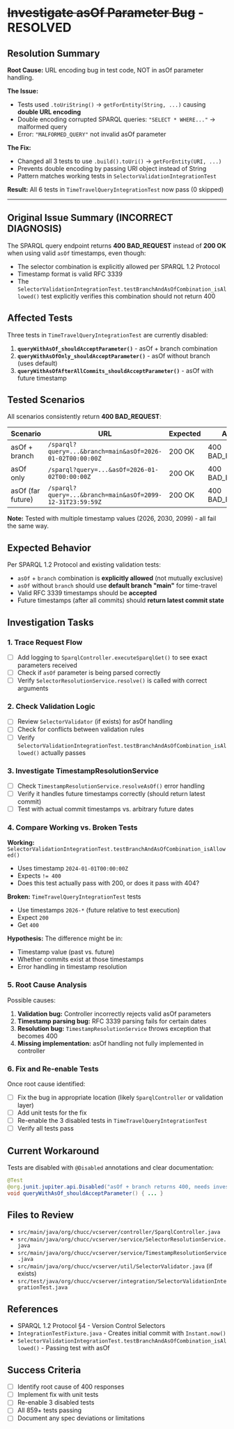 # ~~Investigate asOf Parameter Bug~~ - RESOLVED

## Resolution Summary

**Root Cause:** URL encoding bug in test code, NOT in asOf parameter handling.

**The Issue:**
- Tests used `.toUriString()` → `getForEntity(String, ...)` causing **double URL encoding**
- Double encoding corrupted SPARQL queries: `"SELECT * WHERE..."` → malformed query
- Error: `"MALFORMED_QUERY"` not invalid asOf parameter

**The Fix:**
- Changed all 3 tests to use `.build().toUri()` → `getForEntity(URI, ...)`
- Prevents double encoding by passing URI object instead of String
- Pattern matches working tests in `SelectorValidationIntegrationTest`

**Result:** All 6 tests in `TimeTravelQueryIntegrationTest` now pass (0 skipped)

---

## Original Issue Summary (INCORRECT DIAGNOSIS)

The SPARQL query endpoint returns **400 BAD_REQUEST** instead of **200 OK** when using valid `asOf` timestamps, even though:
- The selector combination is explicitly allowed per SPARQL 1.2 Protocol
- Timestamp format is valid RFC 3339
- The `SelectorValidationIntegrationTest.testBranchAndAsOfCombination_isAllowed()` test explicitly verifies this combination should not return 400

## Affected Tests

Three tests in `TimeTravelQueryIntegrationTest` are currently disabled:

1. **`queryWithAsOf_shouldAcceptParameter()`** - asOf + branch combination
2. **`queryWithAsOfOnly_shouldAcceptParameter()`** - asOf without branch (uses default)
3. **`queryWithAsOfAfterAllCommits_shouldAcceptParameter()`** - asOf with future timestamp

## Tested Scenarios

All scenarios consistently return **400 BAD_REQUEST**:

| Scenario | URL | Expected | Actual |
|----------|-----|----------|--------|
| asOf + branch | `/sparql?query=...&branch=main&asOf=2026-01-02T00:00:00Z` | 200 OK | 400 BAD_REQUEST |
| asOf only | `/sparql?query=...&asOf=2026-01-02T00:00:00Z` | 200 OK | 400 BAD_REQUEST |
| asOf (far future) | `/sparql?query=...&branch=main&asOf=2099-12-31T23:59:59Z` | 200 OK | 400 BAD_REQUEST |

**Note:** Tested with multiple timestamp values (2026, 2030, 2099) - all fail the same way.

## Expected Behavior

Per SPARQL 1.2 Protocol and existing validation tests:
- `asOf` + `branch` combination is **explicitly allowed** (not mutually exclusive)
- `asOf` without `branch` should use **default branch "main"** for time-travel
- Valid RFC 3339 timestamps should be **accepted**
- Future timestamps (after all commits) should **return latest commit state**

## Investigation Tasks

### 1. Trace Request Flow

- [ ] Add logging to `SparqlController.executeSparqlGet()` to see exact parameters received
- [ ] Check if `asOf` parameter is being parsed correctly
- [ ] Verify `SelectorResolutionService.resolve()` is called with correct arguments

### 2. Check Validation Logic

- [ ] Review `SelectorValidator` (if exists) for asOf handling
- [ ] Check for conflicts between validation rules
- [ ] Verify `SelectorValidationIntegrationTest.testBranchAndAsOfCombination_isAllowed()` actually passes

### 3. Investigate TimestampResolutionService

- [ ] Check `TimestampResolutionService.resolveAsOf()` error handling
- [ ] Verify it handles future timestamps correctly (should return latest commit)
- [ ] Test with actual commit timestamps vs. arbitrary future dates

### 4. Compare Working vs. Broken Tests

**Working:** `SelectorValidationIntegrationTest.testBranchAndAsOfCombination_isAllowed()`
- Uses timestamp `2024-01-01T00:00:00Z`
- Expects `!= 400`
- Does this test actually pass with 200, or does it pass with 404?

**Broken:** `TimeTravelQueryIntegrationTest` tests
- Use timestamps `2026-*` (future relative to test execution)
- Expect `200`
- Get `400`

**Hypothesis:** The difference might be in:
- Timestamp value (past vs. future)
- Whether commits exist at those timestamps
- Error handling in timestamp resolution

### 5. Root Cause Analysis

Possible causes:
1. **Validation bug:** Controller incorrectly rejects valid asOf parameters
2. **Timestamp parsing bug:** RFC 3339 parsing fails for certain dates
3. **Resolution bug:** `TimestampResolutionService` throws exception that becomes 400
4. **Missing implementation:** asOf handling not fully implemented in controller

### 6. Fix and Re-enable Tests

Once root cause identified:
- [ ] Fix the bug in appropriate location (likely `SparqlController` or validation layer)
- [ ] Add unit tests for the fix
- [ ] Re-enable the 3 disabled tests in `TimeTravelQueryIntegrationTest`
- [ ] Verify all tests pass

## Current Workaround

Tests are disabled with `@Disabled` annotations and clear documentation:
```java
@Test
@org.junit.jupiter.api.Disabled("asOf + branch returns 400, needs investigation")
void queryWithAsOf_shouldAcceptParameter() { ... }
```

## Files to Review

- `src/main/java/org/chucc/vcserver/controller/SparqlController.java`
- `src/main/java/org/chucc/vcserver/service/SelectorResolutionService.java`
- `src/main/java/org/chucc/vcserver/service/TimestampResolutionService.java`
- `src/main/java/org/chucc/vcserver/util/SelectorValidator.java` (if exists)
- `src/test/java/org/chucc/vcserver/integration/SelectorValidationIntegrationTest.java`

## References

- SPARQL 1.2 Protocol §4 - Version Control Selectors
- `IntegrationTestFixture.java` - Creates initial commit with `Instant.now()`
- `SelectorValidationIntegrationTest.testBranchAndAsOfCombination_isAllowed()` - Passing test with asOf

## Success Criteria

- [ ] Identify root cause of 400 responses
- [ ] Implement fix with unit tests
- [ ] Re-enable 3 disabled tests
- [ ] All 859+ tests passing
- [ ] Document any spec deviations or limitations

